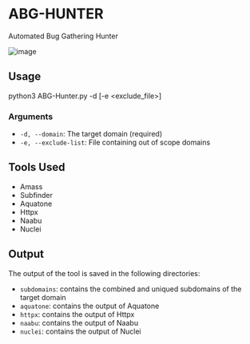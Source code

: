 # ABG-HUNTER
Automated Bug Gathering Hunter

![image](https://user-images.githubusercontent.com/49821326/216806882-36ee7192-c64e-4328-b07f-f303e76caf76.png)

## Usage
python3 ABG-Hunter.py -d <domain> [-e <exclude_file>]

### Arguments

- `-d, --domain`: The target domain (required)
- `-e, --exclude-list`: File containing out of scope domains

## Tools Used

- Amass
- Subfinder
- Aquatone
- Httpx
- Naabu
- Nuclei

## Output

The output of the tool is saved in the following directories:

- `subdomains`: contains the combined and uniqued subdomains of the target domain
- `aquatone`: contains the output of Aquatone
- `httpx`: contains the output of Httpx
- `naabu`: contains the output of Naabu
- `nuclei`: contains the output of Nuclei
